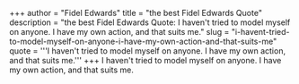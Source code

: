 +++
author = "Fidel Edwards"
title = "the best Fidel Edwards Quote"
description = "the best Fidel Edwards Quote: I haven't tried to model myself on anyone. I have my own action, and that suits me."
slug = "i-havent-tried-to-model-myself-on-anyone-i-have-my-own-action-and-that-suits-me"
quote = '''I haven't tried to model myself on anyone. I have my own action, and that suits me.'''
+++
I haven't tried to model myself on anyone. I have my own action, and that suits me.
